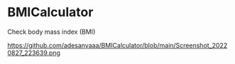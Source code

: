 # BMICalculator
Check body mass index (BMI)



https://github.com/adesanyaaa/BMICalculator/blob/main/Screenshot_20220827_223639.png

